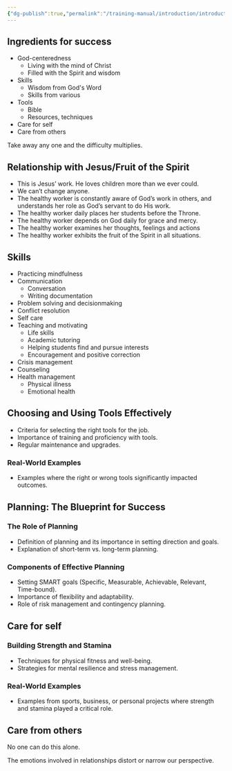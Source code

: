 ```yaml
---
{"dg-publish":true,"permalink":"/training-manual/introduction/introduction/"}
---
```


## Ingredients for success
- God-centeredness
	- Living with the mind of Christ
	- Filled with the Spirit and wisdom
- Skills 
	- Wisdom from God's Word
	- Skills from various 
- Tools
	- Bible  
	- Resources, techniques
- Care for self
- Care from others



Take away any one and the difficulty multiplies. 


## Relationship with Jesus/Fruit of the Spirit
- This is Jesus’ work. He loves children more than we ever could.
- We can’t change anyone.
- The healthy worker is constantly aware of God’s work in others, and understands her role as God’s servant to do His work.
- The healthy worker daily places her students before the Throne.
- The healthy worker depends on God daily for grace and mercy.
- The healthy worker examines her thoughts, feelings and actions
- The healthy worker exhibits the fruit of the Spirit in all situations. 

## Skills
- Practicing mindfulness
- Communication
	- Conversation
	- Writing documentation
- Problem solving and decisionmaking
- Conflict resolution
- Self care
- Teaching and motivating
	- Life skills
	- Academic tutoring
	- Helping students find and pursue interests
	- Encouragement and positive correction
- Crisis management
- Counseling
- Health management
	- Physical illness
	- Emotional health


## Choosing and Using Tools Effectively

- Criteria for selecting the right tools for the job.
- Importance of training and proficiency with tools.
- Regular maintenance and upgrades.

### Real-World Examples

- Examples where the right or wrong tools significantly impacted outcomes.

## Planning: The Blueprint for Success

### The Role of Planning

- Definition of planning and its importance in setting direction and goals.
- Explanation of short-term vs. long-term planning.

### Components of Effective Planning

- Setting SMART goals (Specific, Measurable, Achievable, Relevant, Time-bound).
- Importance of flexibility and adaptability.
- Role of risk management and contingency planning.

## Care for self

### Building Strength and Stamina

- Techniques for physical fitness and well-being.
- Strategies for mental resilience and stress management.

### Real-World Examples

- Examples from sports, business, or personal projects where strength and stamina played a critical role.

## Care from others

No one can do this alone.

The emotions involved in relationships distort or narrow our perspective.
